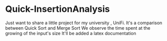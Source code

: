 # Quick-InsertionAnalysis
Just want to share a little project for my university , UniFi.
It's a comparison between Quick Sort and Merge Sort
We observe the time spent at the growing of the input's size
It'll be added a latex documentation
